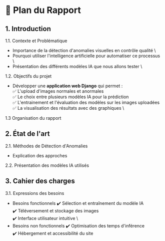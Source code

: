 # 📌 Plan du Rapport
## 1. Introduction
1.1. Contexte et Problématique
- Importance de la détection d'anomalies visuelles en contrôle qualité \
- Pourquoi utiliser l'intelligence artificielle pour automatiser ce processus \
- Présentation des différents modèles IA que nous allons tester \

1.2.  Objectifs du projet 
- Développer une **application web Django** qui permet : \
  ✅ L'upload d'images normales et anormales \
  ✅ Le choix entre plusieurs modèles IA pour la prédiction \
  ✅ L'entrainement et l'évaluation des modèles sur les images uploadées \
  ✅ La visualisation des résultats avec des graphiques \

1.3 Organisation du rapport

## 2. État de l'art 
2.1. Méthodes de Détection d'Anomalies
- Explication des approches

2.2. Présentation des modèles IA utilisés

## 3. Cahier des charges
3.1. Expressions des besoins
- Besoins fonctionnels
  ✔️ Sélection et entraînement du modèle IA \
  ✔️ Téléversement et stockage des images \
  ✔️ Interface utilisateur intuitive \
- Besoins non fonctionnels
  ✔️ Optimisation des temps d'inférence \
  ✔️ Hébergement et accessibilité du site 
